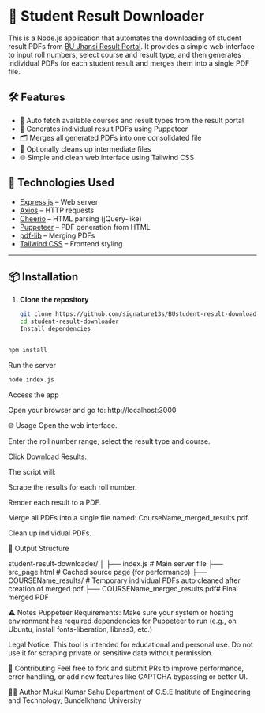 # 📄 Student Result Downloader

This is a Node.js application that automates the downloading of student result PDFs from [BU Jhansi Result Portal](https://exam.bujhansi.ac.in/frmViewCampusCurrentResult.aspx). It provides a simple web interface to input roll numbers, select course and result type, and then generates individual PDFs for each student result and merges them into a single PDF file.

## 🛠 Features

- 🔎 Auto fetch available courses and result types from the result portal
- 🧾 Generates individual result PDFs using Puppeteer
- 🗂 Merges all generated PDFs into one consolidated file
- 🧼 Optionally cleans up intermediate files
- 🌐 Simple and clean web interface using Tailwind CSS

## 🚀 Technologies Used

- [Express.js](https://expressjs.com/) – Web server
- [Axios](https://axios-http.com/) – HTTP requests
- [Cheerio](https://cheerio.js.org/) – HTML parsing (jQuery-like)
- [Puppeteer](https://pptr.dev/) – PDF generation from HTML
- [pdf-lib](https://pdf-lib.js.org/) – Merging PDFs
- [Tailwind CSS](https://tailwindcss.com/) – Frontend styling

---

## 📦 Installation

1. **Clone the repository**
   ```bash
   git clone https://github.com/signature13s/BUstudent-result-downloader.git
   cd student-result-downloader
   Install dependencies
   ```

```bash

npm install
```

Run the server

```bash
node index.js
```

Access the app

Open your browser and go to: http://localhost:3000

🌐 Usage
Open the web interface.

Enter the roll number range, select the result type and course.

Click Download Results.

The script will:

Scrape the results for each roll number.

Render each result to a PDF.

Merge all PDFs into a single file named: CourseName_merged_results.pdf.

Clean up individual PDFs.

📁 Output Structure

student-result-downloader/
│
├── index.js # Main server file
├── src_page.html # Cached source page (for performance)
├── COURSEName_results/ # Temporary individual PDFs auto cleaned after creation of merged pdf
├── COURSEName_merged_results.pdf# Final merged PDF

⚠️ Notes
Puppeteer Requirements:
Make sure your system or hosting environment has required dependencies for Puppeteer to run (e.g., on Ubuntu, install fonts-liberation, libnss3, etc.)

Legal Notice:
This tool is intended for educational and personal use. Do not use it for scraping private or sensitive data without permission.

🤝 Contributing
Feel free to fork and submit PRs to improve performance, error handling, or add new features like CAPTCHA bypassing or better UI.

👨‍💻 Author
Mukul Kumar Sahu
Department of C.S.E
Institute of Engineering and Technology, Bundelkhand University
